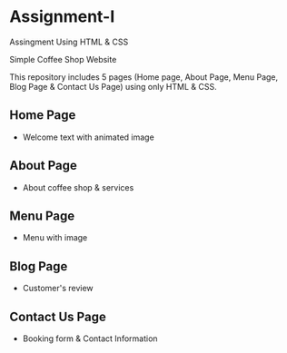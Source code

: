 # Assignment-I
Assingment Using HTML &amp; CSS

Simple Coffee Shop Website

This repository includes 5 pages (Home page, About Page, Menu Page, Blog Page & Contact Us Page) using only HTML & CSS. 

## Home Page
- Welcome text with animated image
## About Page
- About coffee shop & services 
## Menu Page
- Menu with image
## Blog Page
- Customer's review 
## Contact Us Page
- Booking form & Contact Information

